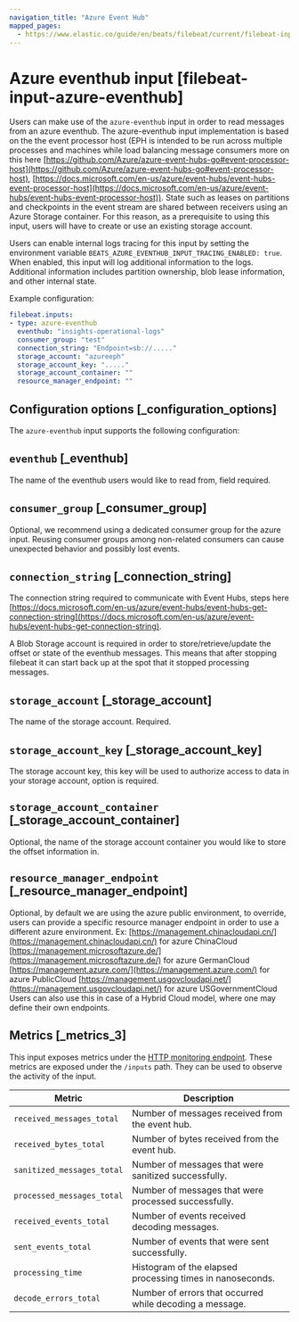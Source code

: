 ```yaml
---
navigation_title: "Azure Event Hub"
mapped_pages:
  - https://www.elastic.co/guide/en/beats/filebeat/current/filebeat-input-azure-eventhub.html
---
```


# Azure eventhub input [filebeat-input-azure-eventhub]


Users can make use of the `azure-eventhub` input in order to read messages from an azure eventhub. The azure-eventhub input implementation is based on the the event processor host (EPH is intended to be run across multiple processes and machines while load balancing message consumers more on this here [https://github.com/Azure/azure-event-hubs-go#event-processor-host](https://github.com/Azure/azure-event-hubs-go#event-processor-host), [https://docs.microsoft.com/en-us/azure/event-hubs/event-hubs-event-processor-host](https://docs.microsoft.com/en-us/azure/event-hubs/event-hubs-event-processor-host)). State such as leases on partitions and checkpoints in the event stream are shared between receivers using an Azure Storage container. For this reason, as a prerequisite to using this input, users will have to create or use an existing storage account.

Users can enable internal logs tracing for this input by setting the environment variable `BEATS_AZURE_EVENTHUB_INPUT_TRACING_ENABLED: true`. When enabled, this input will log additional information to the logs. Additional information includes partition ownership, blob lease information, and other internal state.

Example configuration:

```yaml
filebeat.inputs:
- type: azure-eventhub
  eventhub: "insights-operational-logs"
  consumer_group: "test"
  connection_string: "Endpoint=sb://....."
  storage_account: "azureeph"
  storage_account_key: "....."
  storage_account_container: ""
  resource_manager_endpoint: ""
```

## Configuration options [_configuration_options]

The `azure-eventhub` input supports the following configuration:


## `eventhub` [_eventhub]

The name of the eventhub users would like to read from, field required.


## `consumer_group` [_consumer_group]

Optional, we recommend using a dedicated consumer group for the azure input. Reusing consumer groups among non-related consumers can cause unexpected behavior and possibly lost events.


## `connection_string` [_connection_string]

The connection string required to communicate with Event Hubs, steps here [https://docs.microsoft.com/en-us/azure/event-hubs/event-hubs-get-connection-string](https://docs.microsoft.com/en-us/azure/event-hubs/event-hubs-get-connection-string).

A Blob Storage account is required in order to store/retrieve/update the offset or state of the eventhub messages. This means that after stopping filebeat it can start back up at the spot that it stopped processing messages.


## `storage_account` [_storage_account]

The name of the storage account. Required.


## `storage_account_key` [_storage_account_key]

The storage account key, this key will be used to authorize access to data in your storage account, option is required.


## `storage_account_container` [_storage_account_container]

Optional, the name of the storage account container you would like to store the offset information in.


## `resource_manager_endpoint` [_resource_manager_endpoint]

Optional, by default we are using the azure public environment, to override, users can provide a specific resource manager endpoint in order to use a different azure environment. Ex: [https://management.chinacloudapi.cn/](https://management.chinacloudapi.cn/) for azure ChinaCloud [https://management.microsoftazure.de/](https://management.microsoftazure.de/) for azure GermanCloud [https://management.azure.com/](https://management.azure.com/) for azure PublicCloud [https://management.usgovcloudapi.net/](https://management.usgovcloudapi.net/) for azure USGovernmentCloud Users can also use this in case of a Hybrid Cloud model, where one may define their own endpoints.


## Metrics [_metrics_3]

This input exposes metrics under the [HTTP monitoring endpoint](/reference/filebeat/http-endpoint.md). These metrics are exposed under the `/inputs` path. They can be used to observe the activity of the input.

| Metric | Description |
| --- | --- |
| `received_messages_total` | Number of messages received from the event hub. |
| `received_bytes_total` | Number of bytes received from the event hub. |
| `sanitized_messages_total` | Number of messages that were sanitized successfully. |
| `processed_messages_total` | Number of messages that were processed successfully. |
| `received_events_total` | Number of events received decoding messages. |
| `sent_events_total` | Number of events that were sent successfully. |
| `processing_time` | Histogram of the elapsed processing times in nanoseconds. |
| `decode_errors_total` | Number of errors that occurred while decoding a message. |


